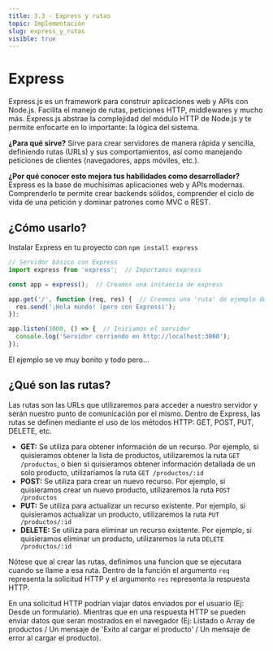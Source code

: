```yaml
---
title: 3.3 - Express y rutas
topic: Implementación
slug: express_y_rutas
visible: true
---
```


# Express

Express.js es un framework para construir aplicaciones web y APIs con Node.js. Facilita el manejo de rutas, peticiones HTTP, middlewares y mucho más. Express.js abstrae la complejidad del módulo HTTP de Node.js y te permite enfocarte en lo importante: la lógica del sistema.

**¿Para qué sirve?**
Sirve para crear servidores de manera rápida y sencilla, definiendo rutas (URLs) y sus comportamientos, así como manejando peticiones de clientes (navegadores, apps móviles, etc.).

**¿Por qué conocer esto mejora tus habilidades como desarrollador?**
Express es la base de muchísimas aplicaciones web y APIs modernas. Comprenderlo te permite crear backends sólidos, comprender el ciclo de vida de una petición y dominar patrones como MVC o REST.


## ¿Cómo usarlo?

Instalar Express en tu proyecto con `npm install express`

```js
// Servidor básico con Express
import express from 'express';  // Importamos express

const app = express();  // Creamos una instancia de express

app.get('/', function (req, res) {  // Creamos una 'ruta' de ejemplo dentro del servidor
  res.send('¡Hola mundo! (pero con Express)');
});

app.listen(3000, () => {  // Iniciamos el servidor
  console.log('Servidor corriendo en http://localhost:3000');
});
```

El ejemplo se ve muy bonito y todo pero...

## ¿Qué son las rutas?

Las rutas son las URLs que utilizaremos para acceder a nuestro servidor y serán nuestro punto de comunicación por el mismo. Dentro de Express, las rutas se definen mediante el uso de los métodos HTTP: GET, POST, PUT, DELETE, etc.

* **GET:** Se utiliza para obtener información de un recurso. Por ejemplo, si quisieramos obtener la lista de productos, utilizaremos la ruta `GET /productos`, o bien si quisieramos obtener información detallada de un solo producto, utilizariamos la ruta `GET /productos/:id`
* **POST:** Se utiliza para crear un nuevo recurso. Por ejemplo, si quisieramos crear un nuevo producto, utilizaremos la ruta `POST /productos`
* **PUT:** Se utiliza para actualizar un recurso existente. Por ejemplo, si quisieramos actualizar un producto, utilizaremos la ruta `PUT /productos/:id`
* **DELETE:** Se utiliza para eliminar un recurso existente. Por ejemplo, si quisieramos eliminar un producto, utilizaremos la ruta `DELETE /productos/:id`

Nótese que al crear las rutas, definimos una funcion que se ejecutara cuando se llame a esa ruta. Dentro de la función el argumento `req` representa la solicitud HTTP y el argumento `res` representa la respuesta HTTP.

En una solicitud HTTP podrían viajar datos enviados por el usuario (Ej: Desde un formulario). Mientras que en una respuesta HTTP se pueden enviar datos que seran mostrados en el navegador (Ej: Listado o Array de productos / Un mensaje de 'Exito al cargar el producto' / Un mensaje de error al cargar el producto).